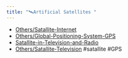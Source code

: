 ```yaml
---
title: "🛰️Artificial Satellites "
---
```

- [Others/Satallite-Internet](Others/Satallite-Internet.md)
- [Others/Global-Positioning-System-GPS](Others/Global-Positioning-System-GPS.md)
- [Satallite-in-Television-and-Radio](Others/Satallite-in-Television-and-Radio.md)
- [Others/Satallite-Television](Others/Satallite-Television.md)
#satallite 
#GPS 
